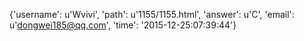 {'username': u'Wvivi', 'path': u'1155/1155.html', 'answer': u'C', 'email': u'dongwei185@qq.com', 'time': '2015-12-25:07:39:44'}